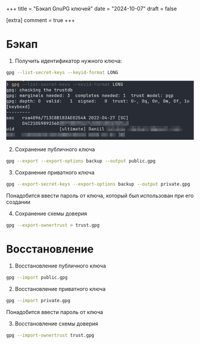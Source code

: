 +++
title = "Бэкап GnuPG ключей"
date = "2024-10-07"
draft = false

[extra]
comment = true
+++

# Бэкап

1. Получить идентификатор нужного ключа:

```bash
gpg --list-secret-keys --keyid-format LONG
```

![list-keys](1.png)

2. Сохранение публичного ключа

```bash
gpg --export --export-options backup --output public.gpg
```

3. Сохранение приватного ключа

```bash
gpg --export-secret-keys --export-options backup --output private.gpg
```

Понадобится ввести пароль от ключа, который был использован при его создании

4. Сохранение схемы доверия

```bash
gpg --export-ownertrust > trust.gpg
```

# Восстановление

1. Восстановление публичного ключа

```bash
gpg --import public.gpg
```

2. Восстановление приватного ключа

```bash
gpg --import private.gpg
```

Понадобится ввести пароль от ключа

3. Восстановление схемы доверия

```bash
gpg --import-ownertrust trust.gpg
```
